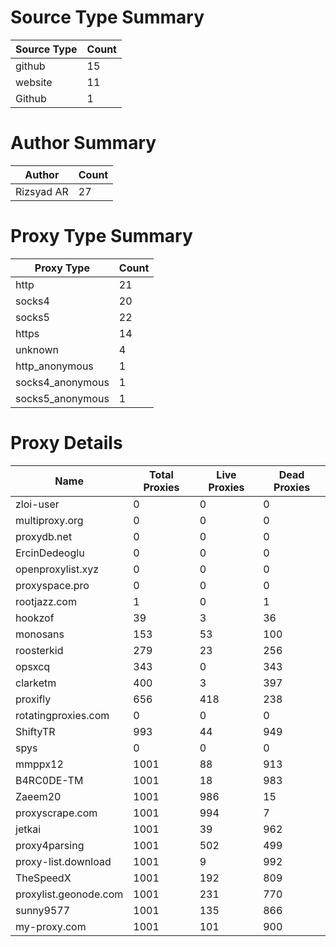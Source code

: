 # Source Type Summary

| Source Type | Count |
|-------------|-------|
| github | 15 |
| website | 11 |
| Github | 1 |


# Author Summary

| Author | Count |
|--------|-------|
| Rizsyad AR | 27 |


# Proxy Type Summary

| Proxy Type | Count |
|------------|-------|
| http | 21 |
| socks4 | 20 |
| socks5 | 22 |
| https | 14 |
| unknown | 4 |
| http_anonymous | 1 |
| socks4_anonymous | 1 |
| socks5_anonymous | 1 |


# Proxy Details

| Name | Total Proxies | Live Proxies | Dead Proxies |
|------|---------------|--------------|---------------|
| zloi-user | 0 | 0 | 0 |
| multiproxy.org | 0 | 0 | 0 |
| proxydb.net | 0 | 0 | 0 |
| ErcinDedeoglu | 0 | 0 | 0 |
| openproxylist.xyz | 0 | 0 | 0 |
| proxyspace.pro | 0 | 0 | 0 |
| rootjazz.com | 1 | 0 | 1 |
| hookzof | 39 | 3 | 36 |
| monosans | 153 | 53 | 100 |
| roosterkid | 279 | 23 | 256 |
| opsxcq | 343 | 0 | 343 |
| clarketm | 400 | 3 | 397 |
| proxifly | 656 | 418 | 238 |
| rotatingproxies.com | 0 | 0 | 0 |
| ShiftyTR | 993 | 44 | 949 |
| spys | 0 | 0 | 0 |
| mmppx12 | 1001 | 88 | 913 |
| B4RC0DE-TM | 1001 | 18 | 983 |
| Zaeem20 | 1001 | 986 | 15 |
| proxyscrape.com | 1001 | 994 | 7 |
| jetkai | 1001 | 39 | 962 |
| proxy4parsing | 1001 | 502 | 499 |
| proxy-list.download | 1001 | 9 | 992 |
| TheSpeedX | 1001 | 192 | 809 |
| proxylist.geonode.com | 1001 | 231 | 770 |
| sunny9577 | 1001 | 135 | 866 |
| my-proxy.com | 1001 | 101 | 900 |

